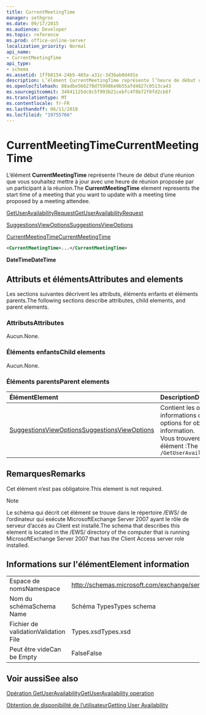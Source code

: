 ```yaml
---
title: CurrentMeetingTime
manager: sethgros
ms.date: 09/17/2015
ms.audience: Developer
ms.topic: reference
ms.prod: office-online-server
localization_priority: Normal
api_name:
- CurrentMeetingTime
api_type:
- schema
ms.assetid: 1ff68154-24b5-465a-a31c-3d3bab0d491e
description: L’élément CurrentMeetingTime représente l’heure de début d’une réunion que vous souhaitez mettre à jour avec une heure de réunion proposée par un participant à la réunion.
ms.openlocfilehash: 88adbe566270d759986e9b55afd4827c0513ca43
ms.sourcegitcommit: 34041125dc8c5f993b21cebfc4f8b72f0fd2cb6f
ms.translationtype: MT
ms.contentlocale: fr-FR
ms.lasthandoff: 06/11/2018
ms.locfileid: "19755766"
---
```

# <a name="currentmeetingtime"></a><span data-ttu-id="435e5-103">CurrentMeetingTime</span><span class="sxs-lookup"><span data-stu-id="435e5-103">CurrentMeetingTime</span></span>

<span data-ttu-id="435e5-104">L’élément **CurrentMeetingTime** représente l’heure de début d’une réunion que vous souhaitez mettre à jour avec une heure de réunion proposée par un participant à la réunion.</span><span class="sxs-lookup"><span data-stu-id="435e5-104">The **CurrentMeetingTime** element represents the start time of a meeting that you want to update with a meeting time proposed by a meeting attendee.</span></span> 
  
[<span data-ttu-id="435e5-105">GetUserAvailabilityRequest</span><span class="sxs-lookup"><span data-stu-id="435e5-105">GetUserAvailabilityRequest</span></span>](getuseravailabilityrequest.md)
  
[<span data-ttu-id="435e5-106">SuggestionsViewOptions</span><span class="sxs-lookup"><span data-stu-id="435e5-106">SuggestionsViewOptions</span></span>](suggestionsviewoptions.md)
  
[<span data-ttu-id="435e5-107">CurrentMeetingTime</span><span class="sxs-lookup"><span data-stu-id="435e5-107">CurrentMeetingTime</span></span>](currentmeetingtime.md)
  
```xml
<CurrentMeetingTime>...</CurrentMeetingTime>
```

 <span data-ttu-id="435e5-108">**DateTime**</span><span class="sxs-lookup"><span data-stu-id="435e5-108">**DateTime**</span></span>
## <a name="attributes-and-elements"></a><span data-ttu-id="435e5-109">Attributs et éléments</span><span class="sxs-lookup"><span data-stu-id="435e5-109">Attributes and elements</span></span>

<span data-ttu-id="435e5-110">Les sections suivantes décrivent les attributs, éléments enfants et éléments parents.</span><span class="sxs-lookup"><span data-stu-id="435e5-110">The following sections describe attributes, child elements, and parent elements.</span></span>
  
### <a name="attributes"></a><span data-ttu-id="435e5-111">Attributs</span><span class="sxs-lookup"><span data-stu-id="435e5-111">Attributes</span></span>

<span data-ttu-id="435e5-112">Aucun.</span><span class="sxs-lookup"><span data-stu-id="435e5-112">None.</span></span>
  
### <a name="child-elements"></a><span data-ttu-id="435e5-113">Éléments enfants</span><span class="sxs-lookup"><span data-stu-id="435e5-113">Child elements</span></span>

<span data-ttu-id="435e5-114">Aucun.</span><span class="sxs-lookup"><span data-stu-id="435e5-114">None.</span></span>
  
### <a name="parent-elements"></a><span data-ttu-id="435e5-115">Éléments parents</span><span class="sxs-lookup"><span data-stu-id="435e5-115">Parent elements</span></span>

|<span data-ttu-id="435e5-116">**Élément**</span><span class="sxs-lookup"><span data-stu-id="435e5-116">**Element**</span></span>|<span data-ttu-id="435e5-117">**Description**</span><span class="sxs-lookup"><span data-stu-id="435e5-117">**Description**</span></span>|
|:-----|:-----|
|[<span data-ttu-id="435e5-118">SuggestionsViewOptions</span><span class="sxs-lookup"><span data-stu-id="435e5-118">SuggestionsViewOptions</span></span>](suggestionsviewoptions.md) <br/> |<span data-ttu-id="435e5-119">Contient les options permettant d’obtenir des informations de suggestion de réunion.</span><span class="sxs-lookup"><span data-stu-id="435e5-119">Contains the options for obtaining meeting suggestion information.</span></span>  <br/> <span data-ttu-id="435e5-120">Vous trouverez ci-dessous le XPath pour cet élément :</span><span class="sxs-lookup"><span data-stu-id="435e5-120">The following is the XPath to this element:</span></span>  <br/>  `/GetUserAvailabilityRequest/SuggestionViewOptions` <br/> |
   
## <a name="remarks"></a><span data-ttu-id="435e5-121">Remarques</span><span class="sxs-lookup"><span data-stu-id="435e5-121">Remarks</span></span>

<span data-ttu-id="435e5-122">Cet élément n’est pas obligatoire.</span><span class="sxs-lookup"><span data-stu-id="435e5-122">This element is not required.</span></span>
  
> [!NOTE]
> <span data-ttu-id="435e5-123">Le schéma qui décrit cet élément se trouve dans le répertoire /EWS/ de l’ordinateur qui exécute MicrosoftExchange Server 2007 ayant le rôle de serveur d’accès au Client est installé.</span><span class="sxs-lookup"><span data-stu-id="435e5-123">The schema that describes this element is located in the /EWS/ directory of the computer that is running MicrosoftExchange Server 2007 that has the Client Access server role installed.</span></span> 
  
## <a name="element-information"></a><span data-ttu-id="435e5-124">Informations sur l'élément</span><span class="sxs-lookup"><span data-stu-id="435e5-124">Element information</span></span>

|||
|:-----|:-----|
|<span data-ttu-id="435e5-125">Espace de noms</span><span class="sxs-lookup"><span data-stu-id="435e5-125">Namespace</span></span>  <br/> |http://schemas.microsoft.com/exchange/services/2006/types  <br/> |
|<span data-ttu-id="435e5-126">Nom du schéma</span><span class="sxs-lookup"><span data-stu-id="435e5-126">Schema Name</span></span>  <br/> |<span data-ttu-id="435e5-127">Schéma Types</span><span class="sxs-lookup"><span data-stu-id="435e5-127">Types schema</span></span>  <br/> |
|<span data-ttu-id="435e5-128">Fichier de validation</span><span class="sxs-lookup"><span data-stu-id="435e5-128">Validation File</span></span>  <br/> |<span data-ttu-id="435e5-129">Types.xsd</span><span class="sxs-lookup"><span data-stu-id="435e5-129">Types.xsd</span></span>  <br/> |
|<span data-ttu-id="435e5-130">Peut être vide</span><span class="sxs-lookup"><span data-stu-id="435e5-130">Can be Empty</span></span>  <br/> |<span data-ttu-id="435e5-131">False</span><span class="sxs-lookup"><span data-stu-id="435e5-131">False</span></span>  <br/> |
   
## <a name="see-also"></a><span data-ttu-id="435e5-132">Voir aussi</span><span class="sxs-lookup"><span data-stu-id="435e5-132">See also</span></span>



[<span data-ttu-id="435e5-133">Opération GetUserAvailability</span><span class="sxs-lookup"><span data-stu-id="435e5-133">GetUserAvailability operation</span></span>](getuseravailability-operation.md)


[<span data-ttu-id="435e5-134">Obtention de disponibilité de l’utilisateur</span><span class="sxs-lookup"><span data-stu-id="435e5-134">Getting User Availability</span></span>](http://msdn.microsoft.com/library/d4133fcb-9b0f-4e6b-aadf-a389da83516a%28Office.15%29.aspx)


